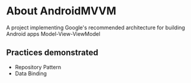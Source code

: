 # About AndroidMVVM
A project implementing Google's recommended architecture for building Android apps Model-View-ViewModel 
## Practices demonstrated
- Repository Pattern
- Data Binding